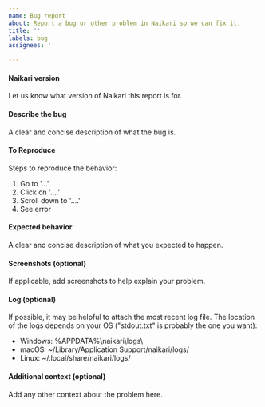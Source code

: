 ```yaml
---
name: Bug report
about: Report a bug or other problem in Naikari so we can fix it.
title: ''
labels: bug
assignees: ''

---
```


#### Naikari version
Let us know what version of Naikari this report is for.

#### Describe the bug
A clear and concise description of what the bug is.

#### To Reproduce
Steps to reproduce the behavior:
1. Go to '...'
2. Click on '....'
3. Scroll down to '....'
4. See error

#### Expected behavior
A clear and concise description of what you expected to happen.

#### Screenshots (optional)
If applicable, add screenshots to help explain your problem.

#### Log (optional)
If possible, it may be helpful to attach the most recent log file. The location of the logs depends on your OS ("stdout.txt" is probably the one you want):
* Windows: %APPDATA%\naikari\logs\
* macOS: ~/Library/Application Support/naikari/logs/
* Linux: ~/.local/share/naikari/logs/

#### Additional context (optional)
Add any other context about the problem here.
